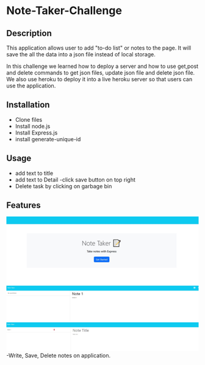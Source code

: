 # Note-Taker-Challenge

## Description
This application allows user to add "to-do list" or notes to the page. It will save the all the data into a json file instead of local storage. 

In this challenge we learned how to deploy a server and how to use get,post and delete commands to get json files, update json file and delete json file.
We also use heroku to deploy it into a live heroku server so that users can use the application.

## Installation 

- Clone files
- Install node.js
- Install Express.js
- install generate-unique-id

## Usage

- add text to title
- add text to Detail
 -click save button on top right
- Delete task by clicking on garbage bin

## Features
![Main](/main.jpg)
![Page2](/main2.jpg)
![Add](/main3.jpg)
-Write, Save, Delete notes on application.
